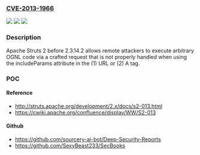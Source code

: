 ### [CVE-2013-1966](https://cve.mitre.org/cgi-bin/cvename.cgi?name=CVE-2013-1966)
![](https://img.shields.io/static/v1?label=Product&message=n%2Fa&color=blue)
![](https://img.shields.io/static/v1?label=Version&message=n%2Fa&color=blue)
![](https://img.shields.io/static/v1?label=Vulnerability&message=n%2Fa&color=brighgreen)

### Description

Apache Struts 2 before 2.3.14.2 allows remote attackers to execute arbitrary OGNL code via a crafted request that is not properly handled when using the includeParams attribute in the (1) URL or (2) A tag.

### POC

#### Reference
- http://struts.apache.org/development/2.x/docs/s2-013.html
- https://cwiki.apache.org/confluence/display/WW/S2-013

#### Github
- https://github.com/sourcery-ai-bot/Deep-Security-Reports
- https://github.com/SexyBeast233/SecBooks

